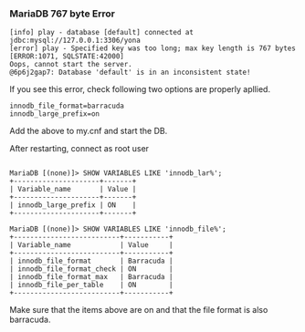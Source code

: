 ### MariaDB 767 byte Error

```
[info] play - database [default] connected at jdbc:mysql://127.0.0.1:3306/yona 
[error] play - Specified key was too long; max key length is 767 bytes [ERROR:1071, SQLSTATE:42000] 
Oops, cannot start the server. 
@6p6j2gap7: Database 'default' is in an inconsistent state!
```

If you see this error, check following two options are properly apllied.
```
innodb_file_format=barracuda
innodb_large_prefix=on
```

Add the above to my.cnf and start the DB.

After restarting, connect as root user
```

MariaDB [(none)]> SHOW VARIABLES LIKE 'innodb_lar%';
+---------------------+-------+
| Variable_name       | Value |
+---------------------+-------+
| innodb_large_prefix | ON    |
+---------------------+-------+

MariaDB [(none)]> SHOW VARIABLES LIKE 'innodb_file%';
+--------------------------+-----------+
| Variable_name            | Value     |
+--------------------------+-----------+
| innodb_file_format       | Barracuda |
| innodb_file_format_check | ON        |
| innodb_file_format_max   | Barracuda |
| innodb_file_per_table    | ON        |
+--------------------------+-----------+
```
Make sure that the items above are on and that the file format is also barracuda.
